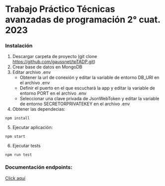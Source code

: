 # Trabajo Práctico Técnicas avanzadas de programación 2° cuat. 2023

### Instalación
1. Descargar carpeta de proyecto (git clone https://github.com/gaussnet/tpTADP.git)
2. Crear base de datos en MongoDB
3. Editar archivo .env
    - Obtener la url de conexión y editar la variable de entorno DB_URI en el archivo .env
    - Definir el puerto en el que escuchará la app y editar la variable de entorno PORT en el archivo .env
    - Seleccionar una clave privada de JsonWebToken y editar la variable de entorno SECRETORPRIVATEKEY en el archivo .env
4. Obtener las dependecias:
```
npm install
```
5. Ejecutar aplicación:
```
npm start
```
6. Ejecutar tests
```
npm run test
```

### Documentación endpoints:
[Click aquí](https://documenter.getpostman.com/view/23073590/2s9YR85YzV)
